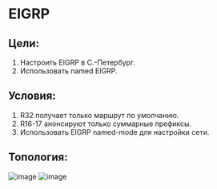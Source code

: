# EIGRP
## Цели:
1. Настроить EIGRP в С.-Петербург.
2. Использовать named EIGRP.
## Условия:
1. R32 получает только маршрут по умолчанию.
2. R16-17 анонсируют только суммарные префиксы.
3. Использовать EIGRP named-mode для настройки сети.
## Топология:
![image](https://github.com/a-trubin/OTUS-Network-engineer/assets/130133180/e5c893ca-ddb7-4637-ad8c-32f40d107511)
![image](https://github.com/a-trubin/OTUS-Network-engineer/assets/130133180/d5ffaf79-8766-4ad2-bee2-593db21dc820)

